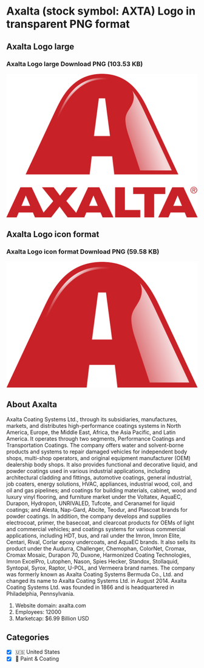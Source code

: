 # Axalta (stock symbol: AXTA) Logo in transparent PNG format

## Axalta Logo large

### Axalta Logo large Download PNG (103.53 KB)

![Axalta Logo large Download PNG (103.53 KB)](/img/orig/AXTA_BIG-5dbed1bd.png)

## Axalta Logo icon format

### Axalta Logo icon format Download PNG (59.58 KB)

![Axalta Logo icon format Download PNG (59.58 KB)](/img/orig/AXTA-3181409a.png)

## About Axalta

Axalta Coating Systems Ltd., through its subsidiaries, manufactures, markets, and distributes high-performance coatings systems in North America, Europe, the Middle East, Africa, the Asia Pacific, and Latin America. It operates through two segments, Performance Coatings and Transportation Coatings. The company offers water and solvent-borne products and systems to repair damaged vehicles for independent body shops, multi-shop operators, and original equipment manufacturer (OEM) dealership body shops. It also provides functional and decorative liquid, and powder coatings used in various industrial applications, including architectural cladding and fittings, automotive coatings, general industrial, job coaters, energy solutions, HVAC, appliances, industrial wood, coil, and oil and gas pipelines; and coatings for building materials, cabinet, wood and luxury vinyl flooring, and furniture market under the Voltatex, AquaEC, Durapon, Hydropon, UNRIVALED, Tufcote, and Ceranamel for liquid coatings; and Alesta, Nap-Gard, Abcite, Teodur, and Plascoat brands for powder coatings. In addition, the company develops and supplies electrocoat, primer, the basecoat, and clearcoat products for OEMs of light and commercial vehicles; and coatings systems for various commercial applications, including HDT, bus, and rail under the Imron, Imron Elite, Centari, Rival, Corlar epoxy undercoats, and AquaEC brands. It also sells its product under the Audurra, Challenger, Chemophan, ColorNet, Cromax, Cromax Mosaic, Durapon 70, Duxone, Harmonized Coating Technologies, Imron ExcelPro, Lutophen, Nason, Spies Hecker, Standox, Stollaquid, Syntopal, Syrox, Raptor, U-POL, and Vermeera brand names. The company was formerly known as Axalta Coating Systems Bermuda Co., Ltd. and changed its name to Axalta Coating Systems Ltd. in August 2014. Axalta Coating Systems Ltd. was founded in 1866 and is headquartered in Philadelphia, Pennsylvania.

1. Website domain: axalta.com
2. Employees: 12000
3. Marketcap: $6.99 Billion USD


## Categories
- [x] 🇺🇸 United States
- [x] 🎨 Paint & Coating
